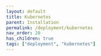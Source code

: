 ```yaml
---
layout: default
title: Kubernetes
parent: Installation
permalink: /deployment/kubernetes
nav_order: 20
has_children: true
tags: ["deployment", "kubernetes"]
---
```

